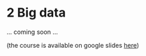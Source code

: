 # 2 Big data

... coming soon ...

(the course is available on google slides [here](https://docs.google.com/presentation/d/1cL4tb3AEOItAoeIzTAYaC4U8wDtQUuux/edit?usp=sharing&ouid=110421694941039914927&rtpof=true&sd=true))